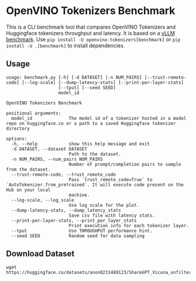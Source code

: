 # OpenVINO Tokenizers Benchmark

This is a CLI benchmark tool that compares OpenVINO Tokenizers and Huggingface tokenizers throughput and latency. 
It is based on a [vLLM benchmark](https://github.com/vllm-project/vllm/tree/main/benchmarks). 
Use `pip install -U openvino-tokenizers[benchmark]` or `pip install -U .[benchmark]` to install dependencies.

## Usage

```shell
usage: benchmark.py [-h] [-d DATASET] [-n NUM_PAIRS] [--trust-remote-code] [--log-scale] [--dump-latency-stats] [--print-per-layer-stats]
                    [--tput] [--seed SEED]
                    model_id

OpenVINO Tokenizers Benchmark

positional arguments:
  model_id              The model id of a tokenizer hosted in a model repo on huggingface.co or a path to a saved Huggingface tokenizer directory

options:
  -h, --help            show this help message and exit
  -d DATASET, --dataset DATASET
                        Path to the dataset.
  -n NUM_PAIRS, --num_pairs NUM_PAIRS
                        Number of prompt/completion pairs to sample from the dataset.
  --trust-remote-code, --trust_remote_code
                        Pass `trust_remote_code=True` to `AutoTokenizer.from_pretrained`. It will execute code present on the Hub on your local
                        machine.
  --log-scale, --log_scale
                        Use log scale for the plot.
  --dump-latency-stats, --dump_latency_stats
                        Save csv file with latency stats.
  --print-per-layer-stats, --print_per_layer_stats
                        Print execution info for each tokenizer layer.
  --tput                Use THROUGHPUT performance hint.
  --seed SEED           Random seed for data sampling
```

## Download Dataset

```shell
wget https://huggingface.co/datasets/anon8231489123/ShareGPT_Vicuna_unfiltered/resolve/main/ShareGPT_V3_unfiltered_cleaned_split.json
```
